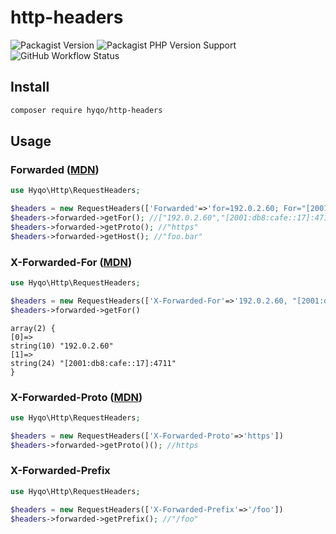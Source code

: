 # http-headers

![Packagist Version](https://img.shields.io/packagist/v/hyqo/http-headers?style=flat-square)
![Packagist PHP Version Support](https://img.shields.io/packagist/php-v/hyqo/http-headers?style=flat-square)
![GitHub Workflow Status](https://img.shields.io/github/workflow/status/hyqo/http-headers/run-tests?style=flat-square&label=tests)

## Install

```sh
composer require hyqo/http-headers
```

## Usage

### Forwarded ([MDN](https://developer.mozilla.org/en-US/docs/Web/HTTP/Headers/Forwarded))

```php
use Hyqo\Http\RequestHeaders;

$headers = new RequestHeaders(['Forwarded'=>'for=192.0.2.60; For="[2001:db8:cafe::17]:4711"; proto=https; host=foo.bar'])
$headers->forwarded->getFor(); //["192.0.2.60","[2001:db8:cafe::17]:4711"]
$headers->forwarded->getProto(); //"https"
$headers->forwarded->getHost(); //"foo.bar"
```

### X-Forwarded-For ([MDN](https://developer.mozilla.org/en-US/docs/Web/HTTP/Headers/X-Forwarded-For))

```php
use Hyqo\Http\RequestHeaders;

$headers = new RequestHeaders(['X-Forwarded-For'=>'192.0.2.60, "[2001:db8:cafe::17]:4711"'])
$headers->forwarded->getFor()
```

```text
array(2) {
[0]=>
string(10) "192.0.2.60"
[1]=>
string(24) "[2001:db8:cafe::17]:4711"
}
```

### X-Forwarded-Proto ([MDN](https://developer.mozilla.org/en-US/docs/Web/HTTP/Headers/X-Forwarded-Proto))

```php
use Hyqo\Http\RequestHeaders;

$headers = new RequestHeaders(['X-Forwarded-Proto'=>'https'])
$headers->forwarded->getProto()(); //https
```

### X-Forwarded-Prefix

```php
use Hyqo\Http\RequestHeaders;

$headers = new RequestHeaders(['X-Forwarded-Prefix'=>'/foo'])
$headers->forwarded->getPrefix(); //"/foo"
```
